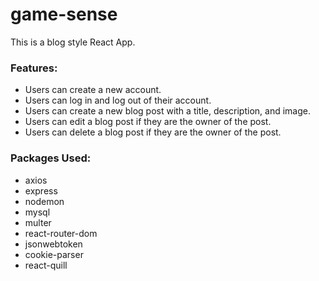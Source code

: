 # game-sense

This is a blog style React App. 

### Features:
- Users can create a new account.
- Users can log in and log out of their account.
- Users can create a new blog post with a title, description, and image.
- Users can edit a blog post if they are the owner of the post.
- Users can delete a blog post if they are the owner of the post.

### Packages Used:
- axios
- express
- nodemon
- mysql
- multer
- react-router-dom
- jsonwebtoken
- cookie-parser
- react-quill

